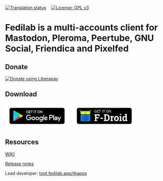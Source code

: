 [![Translation status](https://hosted.weblate.org/widgets/fedilab/-/strings/svg-badge.svg)](https://hosted.weblate.org/engage/fedilab/)
&nbsp;&nbsp;&nbsp;[![License: GPL v3](https://img.shields.io/badge/License-GPL%20v3-blue.svg)](https://www.gnu.org/licenses/gpl-3.0)

# Fedilab is a multi-accounts client for Mastodon, Pleroma, Peertube, GNU Social, Friendica and Pixelfed

## Donate

[<img alt="Donate using Liberapay" src="https://img.shields.io/liberapay/patrons/tom79.svg?logo=liberapay"/>](https://liberapay.com/tom79/donate)

## Download

[<img alt='Get it on Google Play' src='./images/get-it-on-play.png' height="80"/>](https://play.google.com/store/apps/details?id=app.fedilab.android)
&nbsp;&nbsp;[<img alt='Get it on F-Droid' src='./images/get-it-on-fdroid.png' height="80"/>](https://f-droid.org/app/fr.gouv.etalab.mastodon)

## Resources

[WIKI](https://fedilab.app/wiki/home/)

[Release notes](https://framagit.org/tom79/fedilab/tags)

Lead developer: [toot.fedilab.app/@apps](https://toot.fedilab.app/@apps)



